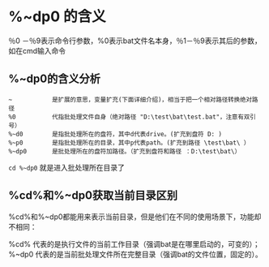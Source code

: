 # %~dp0 的含义

％0 －％9表示命令行参数，%0表示bat文件名本身，％1－％9表示其后的参数，如在cmd输入命令

## %~dp0的含义分析

```
~           是扩展的意思，变量扩充(下面详细介绍)，相当于把一个相对路径转换绝对路径
%0          代指批处理文件自身（绝对路径 "D:\test\bat\test.bat"，注意有双引号）
%~d0        是指批处理所在的盘符，其中d代表drive。(扩充到盘符 D: )
%~p0        是指批处理所在的目录，其中p代表path。(扩充到路径 \test\bat\ ）
%~dp0       是批处理所在的盘符加路径。（扩充到盘符和路径 ：D:\test\bat\）
```

`cd %~dp0` 就是进入批处理所在目录了



## %cd%和%~dp0获取当前目录区别

%cd%和%~dp0都能用来表示当前目录，但是他们在不同的使用场景下，功能却不相同：

%cd% 代表的是执行文件的当前工作目录（强调bat是在哪里启动的，可变的）；
%~dp0 代表的是当前批处理文件所在完整目录（强调bat的文件位置，固定的）。